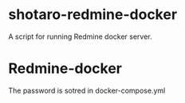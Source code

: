 # shotaro-redmine-docker
A script for running Redmine docker server.

# Redmine-docker
The password is sotred in docker-compose.yml